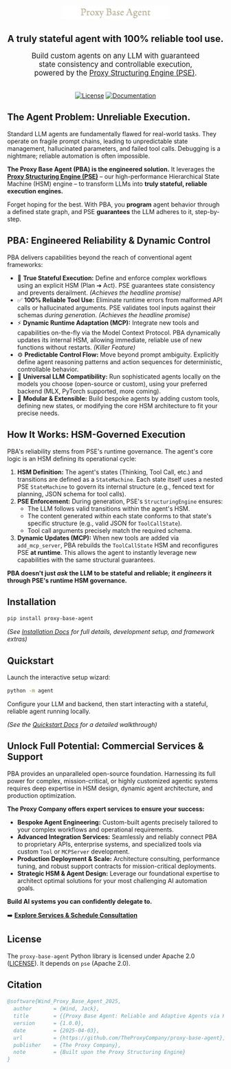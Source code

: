 <p align="center">
  <img src="logo.png" alt="Proxy Base Agent" style="object-fit: contain; max-width: 50%; padding-top: 20px;"/>
</p>

<h2 align="center">
  A truly stateful agent with 100% reliable tool use.
</h2>

<p align="center" style="font-size: 1.2em; width: 80%; max-width: 700px; margin: 0 auto; padding-bottom: 20px;">
  Build custom agents on any LLM with guaranteed state consistency and controllable execution, powered by the <a href="https://github.com/TheProxyCompany/proxy-structuring-engine">Proxy Structuring Engine (PSE)</a>.
</p>

<p align="center">
  <a href="https://github.com/TheProxyCompany/proxy-base-agent/blob/main/LICENSE"><img src="https://img.shields.io/badge/license-Apache%202.0-blue.svg" alt="License"></a>
  <a href="https://docs.theproxycompany.com/pba/"><img src="https://img.shields.io/badge/docs-latest-blue.svg" alt="Documentation"></a>
</p>

## The Agent Problem: Unreliable Execution.

Standard LLM agents are fundamentally flawed for real-world tasks. They operate on fragile prompt chains, leading to unpredictable state management, hallucinated parameters, and failed tool calls. Debugging is a nightmare; reliable automation is often impossible.

**The Proxy Base Agent (PBA) is the engineered solution.** It leverages the **[Proxy Structuring Engine (PSE)](https://github.com/TheProxyCompany/proxy-structuring-engine)** – our high-performance Hierarchical State Machine (HSM) engine – to transform LLMs into **truly stateful, reliable execution engines.**

Forget hoping for the best. With PBA, you **program** agent behavior through a defined state graph, and PSE **guarantees** the LLM adheres to it, step-by-step.

## PBA: Engineered Reliability & Dynamic Control

PBA delivers capabilities beyond the reach of conventional agent frameworks:

*   🧠 **True Stateful Execution:** Define and enforce complex workflows using an explicit HSM (Plan ➔ Act). PSE guarantees state consistency and prevents derailment. *(Achieves the headline promise)*
*   ✅ **100% Reliable Tool Use:** Eliminate runtime errors from malformed API calls or hallucinated arguments. PSE validates tool inputs against their schemas *during generation*. *(Achieves the headline promise)*
*   ⚡ **Dynamic Runtime Adaptation (MCP):** Integrate new tools and capabilities on-the-fly via the Model Context Protocol. PBA dynamically updates its internal HSM, allowing immediate, reliable use of new functions without restarts. *(Killer Feature)*
*   ⚙️ **Predictable Control Flow:** Move beyond prompt ambiguity. Explicitly define agent reasoning patterns and action sequences for deterministic, controllable behavior.
*   🔌 **Universal LLM Compatibility:** Run sophisticated agents locally on the models you choose (open-source or custom), using your preferred backend (MLX, PyTorch supported, more coming).
*   🧩 **Modular & Extensible:** Build bespoke agents by adding custom tools, defining new states, or modifying the core HSM architecture to fit your precise needs.

## How It Works: HSM-Governed Execution

PBA's reliability stems from PSE's runtime governance. The agent's core logic is an HSM defining its operational cycle:

1.  **HSM Definition:** The agent's states (Thinking, Tool Call, etc.) and transitions are defined as a `StateMachine`. Each state itself uses a nested PSE `StateMachine` to govern its internal structure (e.g., fenced text for planning, JSON schema for tool calls).
2.  **PSE Enforcement:** During generation, PSE's `StructuringEngine` ensures:
    *   The LLM follows valid transitions within the agent's HSM.
    *   The content generated *within* each state conforms to that state's specific structure (e.g., valid JSON for `ToolCallState`).
    *   Tool call arguments precisely match the required schema.
3.  **Dynamic Updates (MCP):** When new tools are added via `add_mcp_server`, PBA rebuilds the `ToolCallState` HSM and reconfigures PSE **at runtime**. This allows the agent to instantly leverage new capabilities with the same structural guarantees.

**PBA doesn't just *ask* the LLM to be stateful and reliable; it *engineers* it through PSE's runtime HSM governance.**

## Installation

```bash
pip install proxy-base-agent
```
*(See [Installation Docs](https://docs.theproxycompany.com/pba/getting-started/installation/) for full details, development setup, and framework extras)*

## Quickstart

Launch the interactive setup wizard:

```bash
python -m agent
```

Configure your LLM and backend, then start interacting with a stateful, reliable agent running locally.

*(See the [Quickstart Docs](https://docs.theproxycompany.com/pba/getting-started/quickstart/) for a detailed walkthrough)*

## Unlock Full Potential: Commercial Services & Support

PBA provides an unparalleled open-source foundation. Harnessing its full power for complex, mission-critical, or highly customized agentic systems requires deep expertise in HSM design, dynamic agent architecture, and production optimization.

**The Proxy Company offers expert services to ensure your success:**

*   **Bespoke Agent Engineering:** Custom-built agents precisely tailored to your complex workflows and operational requirements.
*   **Advanced Integration Services:** Seamlessly and reliably connect PBA to proprietary APIs, enterprise systems, and specialized tools via custom `Tool` or `MCPServer` development.
*   **Production Deployment & Scale:** Architecture consulting, performance tuning, and robust support contracts for mission-critical deployments.
*   **Strategic HSM & Agent Design:** Leverage our foundational expertise to architect optimal solutions for your most challenging AI automation goals.

**Build AI systems you can confidently delegate to.**

➡️ **[Explore Services & Schedule Consultation](https://theproxycompany.com/business)**

## License

The `proxy-base-agent` Python library is licensed under Apache 2.0 ([LICENSE](LICENSE)).
It depends on `pse` (Apache 2.0).

## Citation

```bibtex
@software{Wind_Proxy_Base_Agent_2025,
  author       = {Wind, Jack},
  title        = {{Proxy Base Agent: Reliable and Adaptive Agents via Hierarchical State Machines}},
  version      = {1.0.0},
  date         = {2025-04-03},
  url          = {https://github.com/TheProxyCompany/proxy-base-agent},
  publisher    = {The Proxy Company},
  note         = {Built upon the Proxy Structuring Engine}
}
```
